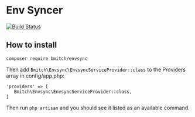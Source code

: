 # Env Syncer #
[![Build Status](https://travis-ci.org/bmitch/envsync.svg?branch=master)](https://travis-ci.org/bmitch/envsync)

## How to install ##

`composer require bmitch/envsync`

Then add `Bmitch\Envsync\EnvsyncServiceProvider::class` to the Providers array in config/app.php:

```
'providers' => [
   Bmitch\Envsync\EnvsyncServiceProvider::class,
]
```

Then run `php artisan` and you should see it listed as an available command.
